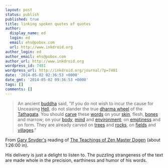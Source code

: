 ```yaml
---
layout: post
status: publish
published: true
title: linking spoken quotes of quotes
author:
  display_name: ed
  login: ed
  email: ehs@pobox.com
  url: http://www.inkdroid.org
author_login: ed
author_email: ehs@pobox.com
author_url: http://www.inkdroid.org
wordpress_id: 7481
wordpress_url: http://inkdroid.org/journal/?p=7481
date: '2014-05-02 02:36:53 +0000'
date_gmt: '2014-05-02 09:36:53 +0000'
tags: []
comments: []
---
```


<blockquote>
<p>An ancient <a href="https://en.wikipedia.org/wiki/Gautama_Buddha">buddha</a> said, "If you do not wish to incur the cause for Unceasing <a href="https://en.wikipedia.org/wiki/Hell">Hell</a>, do not slander the true <a href="https://en.wikipedia.org/wiki/Dharmacakra">dharma wheel</a> of the <a href="https://en.wikipedia.org/wiki/Tathagata">Tathagata</a>. You should <a href="https://en.wikipedia.org/wiki/Carve">carve</a> these <a href="https://en.wikipedia.org/wiki/Word">words</a> on your <a href="https://en.wikipedia.org/wiki/Skin">skin</a>, flesh, <a href="https://en.wikipedia.org/wiki/Bones">bones</a> and marrow; on your <a href="https://en.wikipedia.org/wiki/Body_(metaphysics)">body</a>, <a href="https://en.wikipedia.org/wiki/Mind">mind</a> and <a href="https://en.wikipedia.org/wiki/Ecology">environment</a>; on <a href="https://en.wikipedia.org/wiki/%C5%9A%C5%ABnyat%C4%81">emptiness</a> and on form. They are already carved on <a href="https://en.wikipedia.org/wiki/Tree">trees</a> and <a href="https://en.wikipedia.org/wiki/Rocks">rocks</a>, on <a href="https://en.wikipedia.org/wiki/Field_(agriculture)">fields</a> and <a href="https://en.wikipedia.org/wiki/Villages">villages</a>."</p>
</blockquote>
<p>From <a href="https://en.wikipedia.org/wiki/Gary_Snyder">Gary Snyder's</a> reading of <a href="http://www.amazon.com/The-Teachings-Zen-Master-Dogen/dp/1597771570">The Teachings of Zen Master Dogen</a> (about 1:26:00 in).</p>
<p>His delivery is just a delight to listen to. The puzzling strangeness of the text are made whole in the precision, earthiness and humor of his words.</p>
